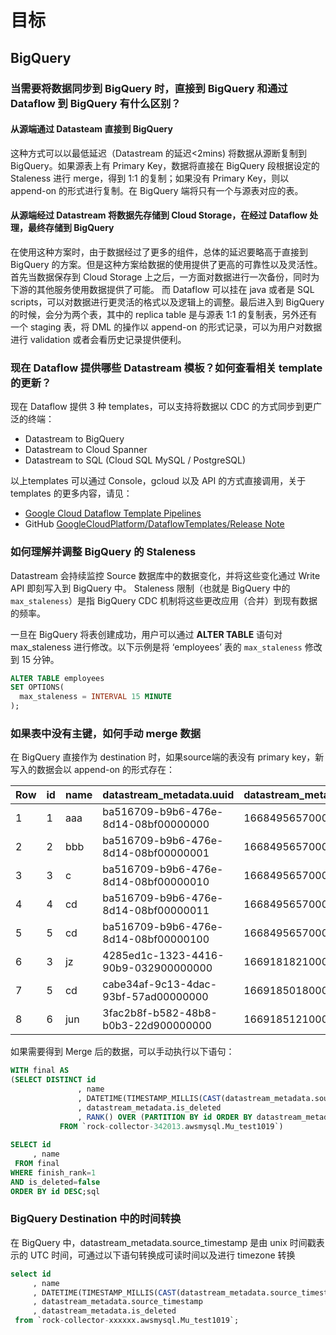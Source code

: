 # 目标

## BigQuery

### 当需要将数据同步到 BigQuery 时，直接到 BigQuery 和通过 Dataflow 到 BigQuery 有什么区别？

#### 从源端通过 Datasteam 直接到 BigQuery

这种方式可以以最低延迟（Datastream 的延迟<2mins) 将数据从源断复制到 BigQuery。如果源表上有 Primary Key，数据将直接在 BigQuery 段根据设定的 Staleness 进行 merge，得到 1:1 的复制；如果没有 Primary Key，则以 append-on 的形式进行复制。在 BigQuery 端将只有一个与源表对应的表。

#### 从源端经过 Datastream 将数据先存储到 Cloud Storage，在经过 Dataflow 处理，最终存储到 BigQuery

在使用这种方案时，由于数据经过了更多的组件，总体的延迟要略高于直接到 BigQuery 的方案。但是这种方案给数据的使用提供了更高的可靠性以及灵活性。首先当数据保存到 Cloud Storage 上之后，一方面对数据进行一次备份，同时为下游的其他服务使用数据提供了可能。 而 Dataflow 可以挂在 java 或者是 SQL scripts，可以对数据进行更灵活的格式以及逻辑上的调整。最后进入到 BigQuery 的时候，会分为两个表，其中的 replica table 是与源表 1:1 的复制表，另外还有一个 staging 表，将 DML 的操作以 append-on 的形式记录，可以为用户对数据进行 validation 或者会看历史记录提供便利。

### 现在 Dataflow 提供哪些 Datastream 模板？如何查看相关 template 的更新？

现在 Dataflow 提供 3 种 templates，可以支持将数据以 CDC 的方式同步到更广泛的终端：

* Datastream to BigQuery
* Datastream to Cloud Spanner
* Datastream to SQL (Cloud SQL MySQL / PostgreSQL)

以上templates 可以通过 Console，gcloud 以及 API 的方式直接调用，关于 templates 的更多内容，请见：

* [Google Cloud Dataflow Template Pipelines](https://github.com/GoogleCloudPlatform/DataflowTemplates)
* GitHub [GoogleCloudPlatform/DataflowTemplates/Release Note](https://github.com/GoogleCloudPlatform/DataflowTemplates/releases)

### 如何理解并调整 BigQuery 的 Staleness

Datastream 会持续监控 Source 数据库中的数据变化，并将这些变化通过 Write API 即刻写入到 BigQuery 中。 Staleness 限制（也就是 BigQuery 中的 `max_staleness`）是指 BigQuery CDC 机制将这些更改应用（合并）到现有数据的频率。

一旦在 BigQuery 将表创建成功，用户可以通过 **ALTER TABLE** 语句对 max\_staleness 进行修改。以下示例是将 ‘employees’ 表的 `max_staleness` 修改到 15 分钟。

```sql
ALTER TABLE employees
SET OPTIONS(
  max_staleness = INTERVAL 15 MINUTE
);
```

### 如果表中没有主键，如何手动 merge 数据

在 BigQuery 直接作为 destination 时，如果source端的表没有 primary key，新写入的数据会以 append-on 的形式存在：

| Row | id | name | datastream\_metadata.uuid            | datastream\_metadata.source\_timestamp | datastream\_metadata.is\_deleted |
| --- | -- | ---- | ------------------------------------ | -------------------------------------- | -------------------------------- |
| 1   | 1  | aaa  | ba516709-b9b6-476e-8d14-08bf00000000 | 1668495657000                          | false                            |
| 2   | 2  | bbb  | ba516709-b9b6-476e-8d14-08bf00000001 | 1668495657000                          | false                            |
| 3   | 3  | c    | ba516709-b9b6-476e-8d14-08bf00000010 | 1668495657000                          | false                            |
| 4   | 4  | cd   | ba516709-b9b6-476e-8d14-08bf00000011 | 1668495657000                          | false                            |
| 5   | 5  | cd   | ba516709-b9b6-476e-8d14-08bf00000100 | 1668495657000                          | false                            |
| 6   | 3  | jz   | 4285ed1c-1323-4416-90b9-032900000000 | 1669181821000                          | false                            |
| 7   | 5  | cd   | cabe34af-9c13-4dac-93bf-57ad00000000 | 1669185018000                          | true                             |
| 8   | 6  | jun  | 3fac2b8f-b582-48b8-b0b3-22d900000000 | 1669185121000                          | false                            |

如果需要得到 Merge 后的数据，可以手动执行以下语句：

```sql
WITH final AS
(SELECT DISTINCT id
               , name
               , DATETIME(TIMESTAMP_MILLIS(CAST(datastream_metadata.source_timestamp as INT64)),"Asia/Shanghai") as Updated_timestam
               , datastream_metadata.is_deleted
               , RANK() OVER (PARTITION BY id ORDER BY datastream_metadata.source_timestamp DESC) AS finish_rank
           FROM `rock-collector-342013.awsmysql.Mu_test1019`)
 
SELECT id
     , name
 FROM final
WHERE finish_rank=1
AND is_deleted=false
ORDER BY id DESC;sql
```

### BigQuery Destination 中的时间转换

在 BigQuery 中，datastream\_metadata.source\_timestamp 是由 unix 时间戳表示的 UTC 时间，可通过以下语句转换成可读时间以及进行 timezone 转换

```sql
select id
     , name
     , DATETIME(TIMESTAMP_MILLIS(CAST(datastream_metadata.source_timestamp as INT64)),"Asia/Shanghai") as Updated_timestamp
     , datastream_metadata.source_timestamp
     , datastream_metadata.is_deleted 
 from `rock-collector-xxxxxx.awsmysql.Mu_test1019`;
```

